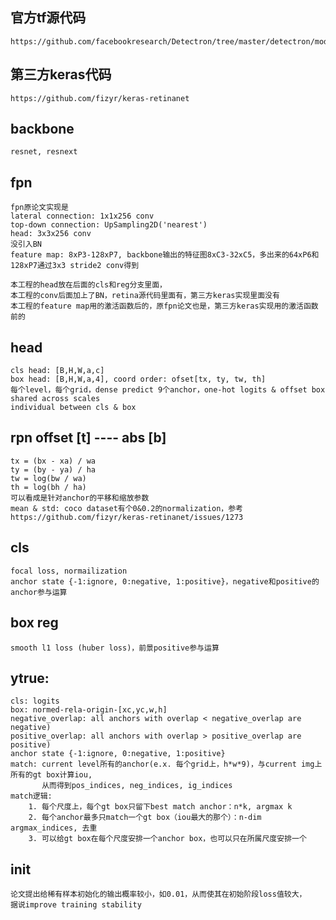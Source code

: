 ## 官方tf源代码
    https://github.com/facebookresearch/Detectron/tree/master/detectron/modeling
## 第三方keras代码
    https://github.com/fizyr/keras-retinanet

## backbone
    resnet, resnext

## fpn
    fpn原论文实现是
    lateral connection: 1x1x256 conv
    top-down connection: UpSampling2D('nearest')
    head: 3x3x256 conv
    没引入BN
    feature map: 8xP3-128xP7, backbone输出的特征图8xC3-32xC5，多出来的64xP6和128xP7通过3x3 stride2 conv得到

    本工程的head放在后面的cls和reg分支里面，
    本工程的conv后面加上了BN，retina源代码里面有，第三方keras实现里面没有
    本工程的feature map用的激活函数后的，原fpn论文也是，第三方keras实现用的激活函数前的

## head
    cls head: [B,H,W,a,c]
    box head: [B,H,W,a,4], coord order: ofset[tx, ty, tw, th]
    每个level，每个grid，dense predict 9个anchor，one-hot logits & offset box
    shared across scales
    individual between cls & box

## rpn offset [t] ---- abs [b]
    tx = (bx - xa) / wa
    ty = (by - ya) / ha
    tw = log(bw / wa)
    th = log(bh / ha)
    可以看成是针对anchor的平移和缩放参数
    mean & std: coco dataset有个0&0.2的normalization，参考https://github.com/fizyr/keras-retinanet/issues/1273

## cls
    focal loss, normailization
    anchor state {-1:ignore, 0:negative, 1:positive}，negative和positive的anchor参与运算

## box reg
    smooth l1 loss (huber loss)，前景positive参与运算

## ytrue:
    cls: logits
    box: normed-rela-origin-[xc,yc,w,h]
    negative_overlap: all anchors with overlap < negative_overlap are negative)
    positive_overlap: all anchors with overlap > positive_overlap are positive)
    anchor state {-1:ignore, 0:negative, 1:positive}
    match: current level所有的anchor(e.x. 每个grid上，h*w*9)，与current img上所有的gt box计算iou,
           从而得到pos_indices, neg_indices, ig_indices
    match逻辑: 
        1. 每个尺度上，每个gt box只留下best match anchor：n*k, argmax k
        2. 每个anchor最多只match一个gt box（iou最大的那个）：n-dim argmax_indices, 去重
        3. 可以给gt box在每个尺度安排一个anchor box，也可以只在所属尺度安排一个


## init
    论文提出给稀有样本初始化的输出概率较小，如0.01，从而使其在初始阶段loss值较大，
    据说improve training stability






